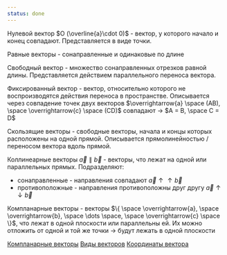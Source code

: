 ```yaml
---
status: done
---
```



Нулевой вектор $O (\overline{a}\cdot 0)$ - вектор, у которого начало и конец совпадают. Представляется в виде точки.

Равные векторы - сонаправленные и одинаковые по длине

Свободный вектор - множество сонаправленных отрезков равной длины. Представляется действием параллельного переноса вектора.

Фиксированный вектор - вектор, относительно которого не воспроизводятся действия переноса в пространстве. Описывается через совпадение точек двух векторов $\overrightarrow{a} \space (AB), \space \overrightarrow{c} \space (CD)$ совпадают -> $A = B, \space C = D$

Скользящие векторы - свободные векторы, начала и концы которых расположены на одной прямой. Описывается прямолинейностью / переносом вектора вдоль прямой.

Коллинеарные векторы $\overrightarrow{a} \parallel \overrightarrow{b}$ - векторы, что лежат на одной или параллельных прямых. Подразделяют:
- сонаправленные - направления совпадают $\overrightarrow{a} \uparrow \uparrow \overrightarrow{b}$
- противоположные - направления противоположны друг другу $\overrightarrow{a} \uparrow \downarrow \overrightarrow{b}$

Компланарные векторы - векторы $\{ \space \overrightarrow{a}, \space \overrightarrow{b}, \space \dots \space, \space \overrightarrow{c} \space \}$, что лежат в одной плоскости или параллельны ей. Их можно отложить от одной и той же точки -> будут лежать в одной плоскости


[Компланарные векторы](https://skysmart.ru/articles/mathematic/komplanarnost-vektorov)
[Виды векторов](<https://ru.wikipedia.org/wiki/%D0%92%D0%B5%D0%BA%D1%82%D0%BE%D1%80_(%D0%B3%D0%B5%D0%BE%D0%BC%D0%B5%D1%82%D1%80%D0%B8%D1%8F)#%D0%92%D0%B8%D0%B4%D1%8B_%D0%B2%D0%B5%D0%BA%D1%82%D0%BE%D1%80%D0%BE%D0%B2>)
[Координаты вектора](https://www.yaklass.ru/p/geometria/9-klass/metod-koordinat-9887/vektor-v-sisteme-koordinat-9247/re-977cb0e1-1a76-4726-a289-f5ee41d0a6d5#:~:text=%D0%9A%D0%BE%D0%BE%D1%80%D0%B4%D0%B8%D0%BD%D0%B0%D1%82%D0%B0%D0%BC%D0%B8%20%D0%B2%D0%B5%D0%BA%D1%82%D0%BE%D1%80%D0%B0%20%D1%8F%D0%B2%D0%BB%D1%8F%D1%8E%D1%82%D1%81%D1%8F%20%D0%BA%D0%BE%D0%BE%D1%80%D0%B4%D0%B8%D0%BD%D0%B0%D1%82%D1%8B%20%D0%BA%D0%BE%D0%BD%D0%B5%D1%87%D0%BD%D0%BE%D0%B9,%D0%BA%D0%BE%D0%BE%D1%80%D0%B4%D0%B8%D0%BD%D0%B0%D1%82%20%D0%B5%D0%B3%D0%BE%20%D0%BA%D0%BE%D0%BD%D1%86%D0%B0%20%D0%B8%20%D0%BD%D0%B0%D1%87%D0%B0%D0%BB%D0%B0.)